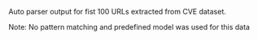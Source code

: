 Auto parser output for fist 100 URLs extracted from CVE dataset.

Note: No pattern matching and predefined model was used for this data
